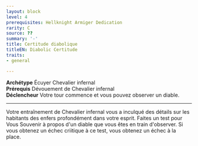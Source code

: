 ```yaml
---
layout: block
level: 4
prerequisites: Hellknight Armiger Dedication
rarity: C
source: ??
summary: '-'
title: Certitude diabolique
titleEN: Diabolic Certitude
traits:
- general

---
```


<p><span id="ctl00_MainContent_DetailedOutput"><strong>Archétype</strong> Écuyer Chevalier infernal<br><strong>Prérequis</strong> Dévouement de Chevalier infernal<br><strong>Déclencheur</strong> Votre tour commence et vous pouvez observer un diable.<br></span></p>
<hr>
<p>Votre entraînement de Chevalier infernal vous a inculqué des détails sur les habitants des enfers profondément dans votre esprit. Faites un test pour Vous Souvenir à propos d'un diable que vous êtes en train d'observer. Si vous obtenez un échec criitique à ce test, vous obtenez un échec à la place.&nbsp;</p>